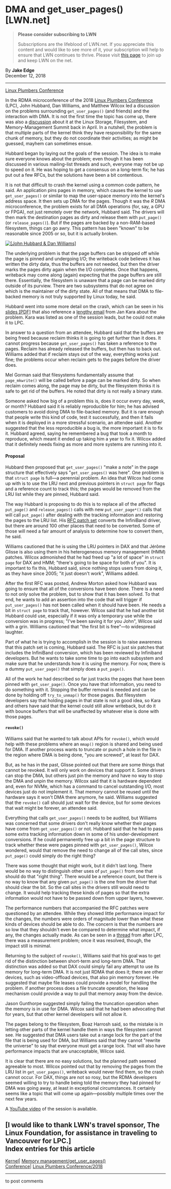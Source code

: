 # DMA and get_user_pages() [LWN.net]

> **Please consider subscribing to LWN**
> 
> Subscriptions are the lifeblood of LWN.net. If you appreciate this content and would like to see more of it, your subscription will help to ensure that LWN continues to thrive. Please visit [this page](/Promo/nst-nag1/subscribe) to join up and keep LWN on the net. 

By **Jake Edge**  
December 12, 2018 

* * *

[Linux Plumbers Conference](/Archives/ConferenceByYear/#2018-Linux_Plumbers_Conference)

In the RDMA microconference of the 2018 [Linux Plumbers Conference](https://linuxplumbersconf.org/) (LPC), John Hubbard, Dan Williams, and Matthew Wilcox led a discussion on the problems surrounding `get_user_pages()` (and friends) and the interaction with DMA. It is not the first time the topic has come up, there was also a [discussion](/Articles/753027/) about it at the Linux Storage, Filesystem, and Memory-Management Summit back in April. In a nutshell, the problem is that multiple parts of the kernel think they have responsibility for the same chunk of memory, but they do not coordinate their activities; as might be guessed, mayhem can sometimes ensue. 

Hubbard began by laying out the goals of the session. The idea is to make sure everyone knows about the problem; even though it has been discussed in various mailing-list threads and such, everyone may not be up to speed on it. He was hoping to get a consensus on a long-term fix; he has put out a few RFCs, but the solutions have been a bit contentious. 

It is not that difficult to crash the kernel using a common code pattern, he said. An application pins pages in memory, which causes the kernel to use `get_user_pages()` or similar to map the user-space memory into the kernel's address space. It then sets up DMA for the pages. Though it was the _R_ DMA microconference, the problem exists for all DMA operations (for, say, a GPU or FPGA), not just remotely over the network, Hubbard said. The drivers will then mark the destination pages as dirty and release them with `put_page()` (or `release_pages()`). But if the pages are backed by a non-RAM-based filesystem, things can go awry. This pattern has been "known" to be reasonable since 2005 or so, but it is actually broken. 

[ ![\[John Hubbard & Dan Williams\]](https://static.lwn.net/images/2018/lpc-hubbard-williams-sm.jpg) ](/Articles/774494/)

The underlying problem is that the page buffers can be stripped off while the page is pinned and undergoing I/O; the writeback code believes it has written the dirty data, thus the buffers are not needed, but then the driver marks the pages dirty again when the I/O completes. Once that happens, writeback may come along (again) expecting that the page buffers are still there. Essentially, the filesystem is unaware that a page can be marked dirty outside of its purview. There are two subsystems that do not agree on which is the maintainer of the dirty state. All of that means that DMA to file-backed memory is not truly supported by Linux today, he said. 

Hubbard went into some more detail on the crash, which can be seen in his [slides [PDF]](https://linuxplumbersconf.org/event/2/contributions/126/attachments/136/168/LPC_2018_gup_dma.pdf) that also reference a [lengthy email](https://www.spinics.net/lists/linux-mm/msg142700.html) from Jan Kara about the problem. Kara was listed as one of the session leads, but he could not make it to LPC. 

In answer to a question from an attendee, Hubbard said that the buffers are being freed because reclaim thinks it is going to get further than it does. It cannot progress because `get_user_pages()` has taken a reference to the pages. Reclaim has already released the buffers, but then has to back out. Williams added that if reclaim stays out of the way, everything works just fine; the problems occur when reclaim gets to the pages before the driver does. 

Mel Gorman said that filesystems fundamentally assume that `page_mkwrite()` will be called before a page can be marked dirty. So when reclaim comes along, the page may be dirty, but the filesystem thinks it is safe to get rid of the buffers. He noted that dirty is not really a binary state. 

Someone asked how big of a problem this is, does it occur every day, week, or month? Hubbard said it is reliably reproducible for him; he has advised customers to avoid doing DMA to file-backed memory. But it is rare enough that people write this kind of code, test it successfully, and then it fails when it is deployed in a more stressful scenario, an attendee said. Another suggested that the less reproducible a bug is, the more important it is to fix it. Hubbard agreed, saying he remembered a bug that took a month to reproduce, which meant it ended up taking him a year to fix it. Wilcox added that it definitely needs fixing as more and more systems are running into it. 

#### Proposal

Hubbard then proposed that `get_user_pages()` "make a note" in the page structure that effectively says "`get_user_pages()` was here". One problem is that `struct page` is full—a perennial problem. An idea that Wilcox had come up with is to use the LRU next and previous pointers in `struct page` for flags and a reference count to track this; the pages would be removed from the LRU list while they are pinned, Hubbard said. 

The way Hubbard is proposing to do this is to replace all of the affected `put_page()` and `release_pages()` calls with new `put_user_page*()` calls that will call `put_page()` after dealing with the tracking information and restoring the pages to the LRU list. His [RFC patch set](/ml/linux-fsdevel/20181110085041.10071-1-jhubbard@nvidia.com/) converts the InfiniBand driver, but there are around 100 other places that need to be converted. Some of those will need a fair amount of analysis to determine how to convert them, he said. 

Williams cautioned that he is using the LRU pointers in DAX and that Jérôme Glisse is also using them in his heterogeneous memory management (HMM) patches. Wilcox admonished that he had freed up "a lot of space" in `struct page` for DAX and HMM; "there's going to be space for both of you". It is important to fix this, Hubbard said, since nothing stops users from doing it, as they have since 2005; "it just doesn't work", Williams added. 

After the first RFC was posted, Andrew Morton asked how Hubbard was going to ensure that all of the conversions have been done. There is a need to not only solve the problem, but to show that it has been solved. To that end, he wants to add an assertion into the code that will trigger if `put_user_pages()` has not been called when it should have been. He needs a bit in `struct page` to track that, however. Wilcox said that he had another bit Hubbard could use, especially if it was only a temporary use while the conversion was in progress; "I've been saving it for you John", Wilcox said with a grin. Williams cautioned that "the first bit is free"—to widespread laughter. 

Part of what he is trying to accomplish in the session is to raise awareness that this patch set is coming, Hubbard said. The RFC is just six patches that includes the InfiniBand conversion, which has been reviewed by Infiniband developers. But he wants to take some time to go into each subsystem and make sure that he understands how it is using the memory. For now, there is a dummy `put_user_page()` that simply does a `put_page()`. 

All of the work he had described so far just tracks the pages that have been pinned with `get_user_page()`. Once you have that information, you need to do something with it. Stopping the buffer removal is needed and can be done by holding off `try_to_unmap()` for those pages. But filesystem developers say that holding pages in that state is not a good idea, so Kara and others have said that the kernel could still allow writeback, but do it with bounce buffers that will be unaffected by whatever else is done with those pages. 

#### `revoke()`

Williams said that he wanted to talk about APIs for `revoke()`, which would help with these problems where an `mmap()` region is shared and being used for DMA. If another process wants to truncate or punch a hole in the file in the region where DMA is being done, "you are screwed", at least for DAX. 

But, as he has in the past, Glisse pointed out that there are some things that cannot be revoked. It will only work on devices that support it. Some drivers can stop the DMA, but others just pin the memory and have no way to stop the DMA and unpin the memory. Wilcox said that it is hardware dependent and, even for NVMe, which has a command to cancel outstanding I/O, most devices just do not implement it. That memory cannot be reused until the hardware says it won't DMA there anymore, he said. Williams suggested that the `revoke()` call should just wait for the device, but for some devices that wait might be forever, an attendee said. 

Everything that calls `get_user_pages()` needs to be audited, but Williams was concerned that some drivers don't really know whether their pages have come from `get_user_pages()` or not. Hubbard said that he had to pass some extra tracking information down in some of his under-development conversions. If he could permanently free up a bit in the page structure to track whether these were pages pinned with `get_user_pages()`, Wilcox wondered, would that remove the need to change all of the call sites, since `put_page()` could simply do the right thing? 

There was some thought that might work, but it didn't last long. There would be no way to distinguish other uses of `put_page()` from one that should do that "right thing". There would be a reference count, but there is no way to know that any given `put_page()` is the one from the driver that should clear the bit. So the call sites in the drivers still would need to change. It would help tracking these kinds of pages so that the extra information would not have to be passed down from upper layers, however. 

The performance numbers that accompanied the RFC patches were questioned by an attendee. While they showed little performance impact for the changes, the numbers were orders of magnitude lower than what these kinds of devices should be able to do. The concern is that the numbers are so low that they shouldn't even be compared to determine what impact, if any, the changes actually made. As can be seen in a [thread](/ml/linux-fsdevel/942cb823-9b18-69e7-84aa-557a68f9d7e9@talpey.com/) from after LPC, there was a measurement problem; once it was resolved, though, the impact still is minimal. 

Returning to the subject of `revoke()`, Williams said that his goal was to get rid of the distinction between short-term and long-term DMA. That distinction was added so that DAX could simply fail any attempt to use its memory for long-term DMA. It is not just RDMA that does it; there are other devices, such as video-offload devices, that also pin memory forever. He suggested that maybe file leases could provide a model for handling the problem. if another process does a file truncate operation, the lease mechanism could provide a way to pull that memory away from the device. 

Jason Gunthorpe suggested simply failing the truncation operation when the memory is in use for DMA. Wilcox said that he had been advocating that for years, but that other kernel developers will not allow it. 

The pages belong to the filesystem, Boaz Harrosh said, so the mistake is in letting other parts of the kernel handle them in ways the filesystem cannot see. He suggested that DMA users take out a range lock for the part of the file that is being used for DMA, but Williams said that they cannot "rewrite the universe" to say that everyone must get a range lock. That will also have performance impacts that are unacceptable, Wilcox said. 

It is clear that there are no easy solutions, but the planned path seemed agreeable to most. Wilcox pointed out that by removing the pages from the LRU list in `get_user_pages()`, writeback would never find them, so the crash cannot occur. For DAX, things are not so rosy, but the RDMA developers seemed willing to try to handle being told the memory they had pinned for DMA was going away, at least in exceptional circumstances. It certainly seems like a topic that will come up again—possibly multiple times over the next few years. 

A [YouTube video](https://www.youtube.com/watch?v=97mmajwTjpY&t=5290) of the session is available. 

[I would like to thank LWN's travel sponsor, The Linux Foundation, for assistance in traveling to Vancouver for LPC.]  
Index entries for this article  
---  
[Kernel](/Kernel/Index)| [Memory management/get_user_pages()](/Kernel/Index#Memory_management-get_user_pages)  
[Conference](/Archives/ConferenceIndex/)| [Linux Plumbers Conference/2018](/Archives/ConferenceIndex/#Linux_Plumbers_Conference-2018)  
  


* * *

to post comments 
